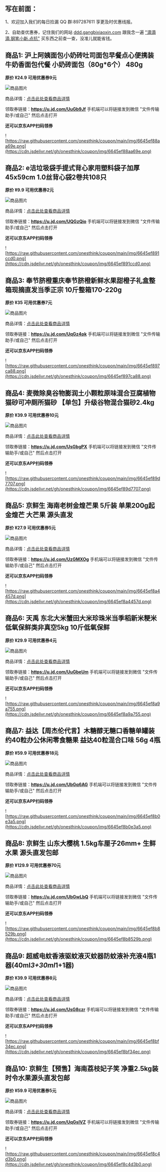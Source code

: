 ## 写在前面：

1、欢迎加入我们的每日捡漏 QQ 群:897287611 享更及时优惠线报。

2、自助查优惠券，记住我们的网站 [ddd.gangbixiaoxin.com](https://ddd.gangbixiaoxin.com) 跟我念一遍 ["滴滴滴.钢笔小新.点抗"](https://ddd.gangbixiaoxin.com) 买东西之前查一查，没准儿就能省钱。

## 商品1: 沪上阿姨面包小奶砖吐司面包早餐点心便携装牛奶香面包代餐 小奶砖面包（80g*6个） 480g

**原价 ¥24.9 可用优惠券9元**

![商品图片](http://img14.360buyimg.com/n1/jfs/t1/239165/17/7919/94627/6644a3e0F3f8dad73/942aa606c084f947.jpg)

商品详情：[点击此处查看商品详情](https://union-click.jd.com/jdc?e=1003156031&amp;p=JF8BARsJK1olXwMEVlZcD0wUA18IGlodVAEDVVhUC04TA19MRANLAjZbERscSkAJHTdNTwcKBlMdBgABFksWAmcBHFoUWw8BUVpdFxJSXzI4fV8VXH18EBc9Tz0UdCwNRg12JhhnJFJROEonAG4IHFITWgALUW5cWEpHAj8JS1olXQYyFTBdDEsUAmcAGWsUbQYEVFpUDEMWA20MGFklXQ4FZInwsJ6dsrqAoo-L1dG784vUtJ-Ji184K1glXQcDVl5ZD0oVA184G2sWbVhsVQ1VCEoVVmdmRh0dWgJYVgIzCEIVBWcLH10lXwcDVlxtOHtwBmwPeihUXmVCNVw0YDESXyldHBx-J11sVikrXjxTSiZWRl1GCVNUVixYOEsn)

领取券链接：**https://u.jd.com/UuGb9Jf** 手机端可以将链接发到微信 "文件传输助手/或自己" 然后点击打开

**还可以京东APP扫码领券**

![https://raw.githubusercontent.com/onesthink/coupon/main/img/6645ef88aa69e.png](https://cdn.jsdelivr.net/gh/onesthink/coupon/img/6645ef88aa69e.png)

## 商品2: e洁垃圾袋手提式背心家用塑料袋子加厚 45x59cm 1.0丝背心袋2卷共108只

**原价 ¥9.9 可用优惠券2元**

![商品图片](http://img14.360buyimg.com/n1/jfs/t1/224892/13/5461/75092/656700a3F7bbe1cac/47b101cd7dffc3e4.jpg)

商品详情：[点击此处查看商品详情](https://union-click.jd.com/jdc?e=1003156031&amp;p=JF8BARkJK1olXwMEUlpdAEwfAl8IGloXWgMHU1teCUgTB19MRANLAjZbERscSkAJHTdNTwcKBlMdBgABFksWAm0PHl4SWAUDV1pZFxJSXzI4a1sRG0JjVwo_dkxuYzlsQigcJntZNFJROEonAG4IHFITWgALUW5cWEpHAj8JS1olXQYyFTBdCEgVBGo4GmsVWwYGXVpVCksRCmwNK1sdWjbV-eaIgvrCi9bchdPC5KHX3eKJlsMnM18LK1sUXAQCUFlcCksnM284GGtLMwdRXF5cCh4VbTJOE1xHXwcEOl5UDUkWAWcKK1kUXAQAZG5tcUlAZDt1awhBFlpEViAbWg9tQjYMSDAcMwRrJhYAaB9NfygPQCdKPGdFPG5dOA)

领取券链接：**https://u.jd.com/UQGzQio** 手机端可以将链接发到微信 "文件传输助手/或自己" 然后点击打开

**还可以京东APP扫码领券**

![https://raw.githubusercontent.com/onesthink/coupon/main/img/6645ef891ccd0.png](https://cdn.jsdelivr.net/gh/onesthink/coupon/img/6645ef891ccd0.png)

## 商品3: 奉节脐橙重庆奉节脐橙新鲜水果甜橙子礼盒整箱现摘直发当季正宗 10斤整箱170-220g

**原价 ¥35 可用优惠券7元**

![商品图片](http://img14.360buyimg.com/n1/jfs/t1/212341/22/39743/100358/661dd662Fa43b58a9/0f9600cd83f28ee2.jpg)

商品详情：[点击此处查看商品详情](https://union-click.jd.com/jdc?e=1003156031&amp;p=JF8BARkJK1olXwMEUl9aCUIWBF8IGlodWQELV1pdAEIfBl9MRANLAjZbERscSkAJHTdNTwcKBlMdBgABFksWAmcMHFIWWQYKXVZYFxJSXzI4fBtQQ1B2JyM4XkhAezFhXDwSFHIBNFJROEonAG4IHFITWgALUW5cWEpHAj8JS1olXQYyFTBaCkkUAWo4GmsVWwYGXVpVCksfBGYIK1sdWjbV-eaIgvrCi9bchdPC5KHX3eKJlsMnM18LK1sUXAQCUFlcCksnM284GGtLMwdRUl1ZC0kfbTJOE1xHWFFCOl5UD0sUBmgIK1kUXAQAZG5tcBVqdwZhZy4QFHxRMD8PSQJLcRlvZ1lTMwQHVQEZdBhHfgpsZBlpPEVLU25dOA)

领取券链接：**https://u.jd.com/UqGz4pk** 手机端可以将链接发到微信 "文件传输助手/或自己" 然后点击打开

**还可以京东APP扫码领券**

![https://raw.githubusercontent.com/onesthink/coupon/main/img/6645ef897ca88.png](https://cdn.jsdelivr.net/gh/onesthink/coupon/img/6645ef897ca88.png)

## 商品4: 麦微除臭谷物膨润土小颗粒原味混合豆腐植物猫砂可冲厕所猫砂 【单包】升级谷物混合猫砂2.4kg

**原价 ¥39.9 可用优惠券10元**

![商品图片](http://img14.360buyimg.com/n1/jfs/t1/128480/13/44538/34493/66135ca8F14c32128/b823f05b185c3108.jpg)

商品详情：[点击此处查看商品详情](https://union-click.jd.com/jdc?e=1003156031&amp;p=JF8BARsJK1olXwMEU1pdCEkRBl8IGlsUXAILVV9UDUIWAl9MRANLAjZbERscSkAJHTdNTwcKBlMdBgABFksWA24JH1IUXA8HXV9cFxJSXzI4T1hLJ0N2DgY-dQNRWHEATj9SA2NcElJROEonAG4IHFITWgALUW5cWEpHAj8JS1olXQYyFTBdDE0QB2oNHGsUbQYEVFpUDEMVAG8JGFglXQ4FZInwsJ6dsrqAoo-L1dG784vUtJ-Ji184K1glXQcDVl5ZD0oVA184G2sWbVhsVQ1VCE0fCmxmRh0dWlQGDV0zCEISAWoKGV4lXwcDVlxtOHsTAx8OfxhHHERaFQEGahtLBwlBRjNyIHlsVgUHADBMdDJoTwRlFW5mPRhdOEsn)

领取券链接：**https://u.jd.com/UsGbgPX** 手机端可以将链接发到微信 "文件传输助手/或自己" 然后点击打开

**还可以京东APP扫码领券**

![https://raw.githubusercontent.com/onesthink/coupon/main/img/6645ef89d7707.png](https://cdn.jsdelivr.net/gh/onesthink/coupon/img/6645ef89d7707.png)

## 商品5: 京鲜生 海南老树金煌芒果 5斤装 单果200g起 金煌芒 大芒果 源头直发

**原价 ¥27.9 可用优惠券5元**

![商品图片](http://img14.360buyimg.com/n1/jfs/t1/202868/11/41559/125459/6628dc56Ffccf0304/f72d23e9716264ca.png)

商品详情：[点击此处查看商品详情](https://union-click.jd.com/jdc?e=1003156031&amp;p=JF8BAR0JK1olXwMEUlhbAEweAF8IGloUVA8HVVlYD0knRzBQRQQlBENHFRxWFlVPRjtUBABAQlRcCEBdCUoWCmYNGlwQWgQdDRsBVXtzSztfbCxiBGVUTlsgYCtCChUKHSllUQoyVW5eCUsQCmkPHVIQbQdSVQ5cWEpHAl8IG2tXM96kz4b7k5-WvbuXiFoVbQcyVFhdDEITC20LGF4VXTYCXFlt3-av1uW5ztOsiZiKg-f63cKr1_GAK2slXjYCVV9fCE8QAm0IK2sVbQUyCjBcW0MXAWsAGTVIGw4FBlkGVyUXCmoKGl8QWDYAVV9fCnsnMwQMYCN9X1pVATsZWiljfwpffw8WNgV6VzBfdzcXViZ6YVhsW21WBiwjfTEnA18)

领取券链接：**https://u.jd.com/UzGMXOg** 手机端可以将链接发到微信 "文件传输助手/或自己" 然后点击打开

**还可以京东APP扫码领券**

![https://raw.githubusercontent.com/onesthink/coupon/main/img/6645ef8a4457d.png](https://cdn.jsdelivr.net/gh/onesthink/coupon/img/6645ef8a4457d.png)

## 商品6: 天禹 东北大米蟹田大米珍珠米当季稻新米粳米低氧保鲜类非真空5kg 10斤低氧保鲜

**原价 ¥29.9 可用优惠券4元**

![商品图片](http://img14.360buyimg.com/n1/jfs/t1/138777/39/4815/144668/5f2d0d49E916eaae7/16ff9f5e5dd1dabb.jpg)

商品详情：[点击此处查看商品详情](https://union-click.jd.com/jdc?e=1003156031&amp;p=JF8BARsJK1olXwMEUldeAUsTAF8IGloWWwUDV1ldCkgTBF9MRANLAjZbERscSkAJHTdNTwcKBlMdBgABFksWAmwOGFoWWgYAV1paFxJSXzI4XidPPWZxTjc-AUhFQBsLRwltKmJdJFJROEonAG4IHFITWgALUW5cWEpHAj8JS1olXQYyFTBdCUkWB20LH2sUbQYEVFpUDEMVAGoMHVIlXQ4FZInwsJ6dsrqAoo-L1dG784vUtJ-Ji184K1glXQcDVl5ZD0oVA184G2sWbVhsVQ1VCEgWUWlmRh0dWlQLUhszCEISAWgMGFglXwcDVlxtOHt_UCwBcghAGEFlKC4iTRVMezUNbzhDVQRsVlZdXxJxZh8AcltCXAMBKR8AOEsn)

领取券链接：**https://u.jd.com/UuGbeUm** 手机端可以将链接发到微信 "文件传输助手/或自己" 然后点击打开

**还可以京东APP扫码领券**

![https://raw.githubusercontent.com/onesthink/coupon/main/img/6645ef8a9a755.png](https://cdn.jsdelivr.net/gh/onesthink/coupon/img/6645ef8a9a755.png)

## 商品7: 益达【周杰伦代言】木糖醇无糖口香糖单罐装约40粒办公休闲零食糖果 益达40粒混合口味 56g 4瓶

**原价 ¥59.9 可用优惠券18元**

![商品图片](http://img14.360buyimg.com/n1/jfs/t1/242110/26/6285/136898/65fcf72bF6605079c/4be753aadd3f865a.jpg)

商品详情：[点击此处查看商品详情](https://union-click.jd.com/jdc?e=1003156031&amp;p=JF8BARsJK1olXwMEU1dbDU0UAF8IGlodWQMDXVpfD0gQBF9MRANLAjZbERscSkAJHTdNTwcKBlMdBgABFksWAmcMHlocWQQFV1laFxJSXzI4EitBJmJ2KR09fAtWYBZ4SwV2NHV4ElJROEonAG4IHFITWgALUW5cWEpHAj8JS1olXQYyFTBdCEIeBmYLEmsUbQYEVFpUDEMVAGcMG1wlXQ4FZInwsJ6dsrqAoo-L1dG784vUtJ-Ji184K1glXQcDVl5ZD0oVA184G2sWbVhsVQ1VCEkTVmhmRh0dWlRQVRYzCEISAWoLGlMlXwcDVlxtOHtJfg57bTJiBnYDCygneh1DAhRYThJIX1xsVh0YWgxKVBNQTjxJNmRqJj0FOEsn)

领取券链接：**https://u.jd.com/UbGq6AG** 手机端可以将链接发到微信 "文件传输助手/或自己" 然后点击打开

**还可以京东APP扫码领券**

![https://raw.githubusercontent.com/onesthink/coupon/main/img/6645ef8b0e3a5.png](https://cdn.jsdelivr.net/gh/onesthink/coupon/img/6645ef8b0e3a5.png)

## 商品8: 京鲜生 山东大樱桃 1.5kg车厘子26mm+ 生鲜水果 源头直发包邮

**原价 ¥129.9 可用优惠券70元**

![商品图片](http://img14.360buyimg.com/n1/jfs/t1/188820/35/45144/170134/663ca346Fe7d3ae22/1a13dc6c5542cb3e.jpg)

商品详情：[点击此处查看商品详情](https://union-click.jd.com/jdc?e=1003156031&amp;p=JF8BARAJK1olXDYCVV9cAE0UBmgLHFMlGVlaCgFtUQ5SQi0DBUVNGFJeSwUIFxlJX3EIGloUVQABUVleD0MIWipURmtuK1YGPBkqbihcXy9sYz9jXEJ5FzYLBEcnAl8LGlsSVAAFUldYOEpHAj8JS1pFXDYCVG4LZksWAm4NHFIWWgMyVW5dDksTCmsAGVkUVQcEZF5VD3vArtfdkerA1b_WytaKsezCitPchdMlbTYBZF5cCUkXB2gJGVslbQYyV24DZkpEC28OE1IWM1tEXFkPXUlKbW8BHlkSXQ4GZFxcCUkVM184QylxHmB9LCQDakJDXRFrTC5oA1BiMSs_ZklCVGptUBlPDmRjBgAKd0NyXF8IKw)

领取券链接：**https://u.jd.com/UbGwLbQ** 手机端可以将链接发到微信 "文件传输助手/或自己" 然后点击打开

**还可以京东APP扫码领券**

![https://raw.githubusercontent.com/onesthink/coupon/main/img/6645ef8b8529b.png](https://cdn.jsdelivr.net/gh/onesthink/coupon/img/6645ef8b8529b.png)

## 商品9: 超威电蚊香液驱蚊液灭蚊器防蚊液补充液4瓶1器(40ml*3+30ml*1+1器)

**原价 ¥39.9 可用优惠券8元**

![商品图片](http://img14.360buyimg.com/n1/jfs/t1/228580/7/16400/165736/66405d4aF9a7f1f00/ffd066c1dfad5564.jpg)

商品详情：[点击此处查看商品详情](https://union-click.jd.com/jdc?e=1003156031&amp;p=JF8BARkJK1olXwMEU1lYDEkfBl8IGloUXQAFVFlZC0InRzBQRQQlBENHFRxWFlVPRjtUBABAQlRcCEBdCUoWA2kPG1wRXg8dDRsBVXtjBxYAXTN3K2VQAFkEFikUR2paUyBTUQoyVW5eCUsQCmkPHVIQbQdSVQ5cWEpHAl8IG2tDMwYDVV9dCUoTAWk4GmsVWwYGXVpVCkkUBWwPK1sdWjbV-eaIgvrCi9bchdPC5KHX3eKJlsMnM18LK1sUXAQCUFlcCksnM284GGtLMwdRUlZeXRsQbTJOE1xHCV4GOl5UDUkWAGcLK1kUXAQAZG5tYBhUCgZbTh5SOnpyFAMjYzJNBmZ9UwBIMwQKVAkEbi5nCwZLaF4RLQFfCW5dOA)

领取券链接：**https://u.jd.com/UsG8czr** 手机端可以将链接发到微信 "文件传输助手/或自己" 然后点击打开

**还可以京东APP扫码领券**

![https://raw.githubusercontent.com/onesthink/coupon/main/img/6645ef8bf34ec.png](https://cdn.jsdelivr.net/gh/onesthink/coupon/img/6645ef8bf34ec.png)

## 商品10: 京鲜生【预售】海南荔枝妃子笑 净重2.5kg装 时令水果源头直发包邮

**原价 ¥59.9 可用优惠券5元**

![商品图片](http://img14.360buyimg.com/n1/jfs/t1/221348/38/39525/250338/66306bf1F6a372060/e80e88a7a72e90c6.jpg)

商品详情：[点击此处查看商品详情](https://union-click.jd.com/jdc?e=1003156031&amp;p=JF8BARUJK1olXwMEU1ZUD08WA18IGloUXw4CVFdaDkwnRzBQRQQlBENHFRxWFlVPRjtUBABAQlRcCEBdCUoWAWcIG1ISWwEdDRsBVXteUQRMcw1MAWZaLiM8Xip2URhBWABlUQoyVW5eCUsQCmkPHVIQbQdSVQ5cWEpHAl8IG2tXM0RbFhUcSnsWM28OG18cWQ4AVltcDEonA2cPK4y45dOI5YvVsZ-Ji7ixvI6c4dKc3G5tOEgnA24JGVsRWgcAVG5tCHsUMzFmGggQCg9RVgkzVQ0fBD1fQxJ7XQ8FVFtcD04nAW4JGVklbTZhUwQAVTZEQTJ6TA9WO2NgFF88c00fVQ9mGSV0J1Z2IzY8fxxuYjZ6Wg9DbQYy)

领取券链接：**https://u.jd.com/UqGslVZ** 手机端可以将链接发到微信 "文件传输助手/或自己" 然后点击打开

**还可以京东APP扫码领券**

![https://raw.githubusercontent.com/onesthink/coupon/main/img/6645ef8c4d3b0.png](https://cdn.jsdelivr.net/gh/onesthink/coupon/img/6645ef8c4d3b0.png)

